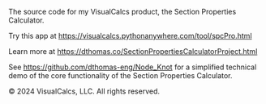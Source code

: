 The source code for my VisualCalcs product, the Section Properties Calculator.

Try this app at https://visualcalcs.pythonanywhere.com/tool/spcPro.html

Learn more at https://dthomas.co/SectionPropertiesCalculatorProject.html

See https://github.com/dthomas-eng/Node_Knot for a simplified technical demo of the core functionality of the Section Properties Calculator. 

© 2024 VisualCalcs, LLC. All rights reserved.
